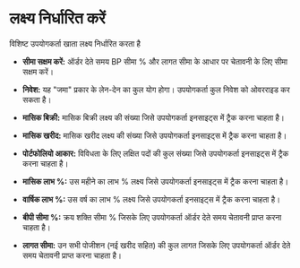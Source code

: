 # **लक्ष्य निर्धारित करें**

विशिष्ट उपयोगकर्ता खाता लक्ष्य निर्धारित करता है

- **सीमा सक्षम करें:** ऑर्डर देते समय BP सीमा % और लागत सीमा के आधार पर चेतावनी के लिए सीमा सक्षम करें।
- **निवेश:** यह "जमा" प्रकार के लेन-देन का कुल योग होगा। उपयोगकर्ता कुल निवेश को ओवरराइड कर सकता है।
- **मासिक बिक्री:** मासिक बिक्री लक्ष्य की संख्या जिसे उपयोगकर्ता इनसाइट्स में ट्रैक करना चाहता है।
- **मासिक खरीद:** मासिक खरीद लक्ष्य की संख्या जिसे उपयोगकर्ता इनसाइट्स में ट्रैक करना चाहता है।
- **पोर्टफोलियो आकार:** विविधता के लिए लक्षित पदों की कुल संख्या जिसे उपयोगकर्ता इनसाइट्स में ट्रैक करना चाहता है।
- **मासिक लाभ %:** उस महीने का लाभ % लक्ष्य जिसे उपयोगकर्ता इनसाइट्स में ट्रैक करना चाहता है।
- **वार्षिक लाभ %:** उस वर्ष का लाभ % लक्ष्य जिसे उपयोगकर्ता इनसाइट्स में ट्रैक करना चाहता है।

- **बीपी सीमा %:** क्रय शक्ति सीमा % जिसके लिए उपयोगकर्ता ऑर्डर देते समय चेतावनी प्राप्त करना चाहता है।
- **लागत सीमा:** उन सभी पोजीशन (नई खरीद सहित) की कुल लागत जिसके लिए उपयोगकर्ता ऑर्डर देते समय चेतावनी प्राप्त करना चाहता है।

